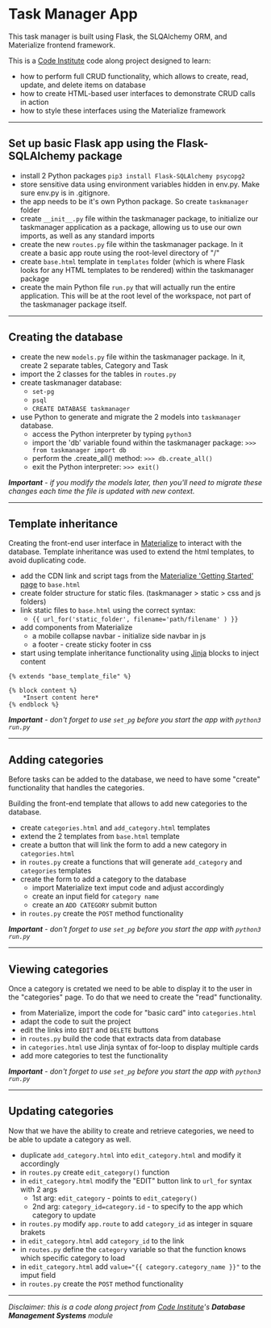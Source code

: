 # Task Manager App

This task manager is built using Flask, the SLQAlchemy ORM, and Materialize frontend framework.

This is a [Code Institute](https://codeinstitute.net/) code along project designed to learn:
- how to perform full CRUD functionality, which allows to create, read, update, and delete items on database
- how to create HTML-based user interfaces to demonstrate CRUD calls in action
- how to style these interfaces using the Materialize framework

---

## Set up basic Flask app using the Flask-SQLAlchemy package

- install 2 Python packages `pip3 install Flask-SQLAlchemy psycopg2`
- store sensitive data using environment variables hidden in env.py. Make sure env.py is in .gitignore.
- the app needs to be it's own Python package. So create `taskmanager` folder
- create `__init__.py` file within the taskmanager package, to initialize our taskmanager application as a package, allowing us to use our own imports, as well as any standard imports
- create the new `routes.py` file within the taskmanager package. In it create a basic app route using the root-level directory of "/"
- create `base.html` template in `templates` folder (which is where Flask looks for any HTML templates to be rendered) within the taskmanager package 
- create the main Python file `run.py` that will actually run the entire application. This will be at the root level of the workspace, not part of the taskmanager package itself.

---

## Creating the database

- create the new `models.py` file within the taskmanager package. In it, create 2 separate tables, Category and Task
- import the 2 classes for the tables in `routes.py`
- create taskmanager database: 
    - `set-pg`
    - `psql`
    - `CREATE DATABASE taskmanager`
- use Python to generate and migrate the 2 models into `taskmanager` database.
    - access the Python interpreter by typing `python3`
    - import the 'db' variable found within the taskmanager package: `>>> from taskmanager import db`
    - perform the .create_all() method: `>>> db.create_all()`
    - exit the Python interpreter: `>>> exit()`

*__Important__ - if you modify the models later, then you'll need to migrate these changes each time the file is updated with new context.*

---
 
## Template inheritance

Creating the front-end user interface in [Materialize](https://materializecss.com/) to interact with the database. Template inheritance was used to extend the html templates, to avoid duplicating code.
- add the CDN link and script tags from the [Materialize 'Getting Started' page](https://materializecss.com/getting-started.html) to `base.html`
- create folder structure for static files. (taskmanager > static > css and js folders)
- link static files to `base.html` using the correct syntax:
    - `{{ url_for('static_folder', filename='path/filename' ) }}`
- add components from Materialize
    - a mobile collapse navbar - initialize side navbar in js
    - a footer - create sticky footer in css
- start using template inheritance functionality using [Jinja](https://palletsprojects.com/p/jinja/) blocks to inject content
```
{% extends "base_template_file" %}

{% block content %}
    *Insert content here* 
{% endblock %}
```

*__Important__ - don't forget to use `set_pg` before you start the app with `python3 run.py`*

---

## Adding categories

Before tasks can be added to the database, we need to have some "create" functionality that handles the categories. 

Building the front-end template that allows to add new categories to the database.
- create `categories.html` and `add_category.html` templates
- extend the 2 templates from `base.html` template
- create a button that will link the form to add a new category in `categories.html`
- in `routes.py` create a functions that will generate `add_category` and `categories` templates
- create the form to add a category to the database
    - import Materialize text imput code and adjust accordingly
    - create an input field for `category name`
    - create an `ADD CATEGORY` submit button
- in `routes.py` create the `POST` method functionality

*__Important__ - don't forget to use `set_pg` before you start the app with `python3 run.py`*

---

## Viewing categories

Once a category is cretated we need to be able to display it to the user in the "categories" page. To do that we need to create the "read" functionality.

- from Materialize, import the code for "basic card" into `categories.html`
- adapt the code to suit the project
- edit the links into `EDIT` and `DELETE` buttons
- in `routes.py` build the code that extracts data from database
- in `categories.html` use Jinja syntax of for-loop to display multiple cards
- add more categories to test the functionality

*__Important__ - don't forget to use `set_pg` before you start the app with `python3 run.py`*

---

## Updating categories

Now that we have the ability to create and retrieve categories, we need to be able to update a category as well.
- duplicate `add_category.html` into `edit_category.html` and modify it accordingly
- in `routes.py` create `edit_category()` function
- in `edit_category.html` modify the "EDIT" button link to `url_for` syntax with 2 args
    - 1st arg: `edit_category` - points to `edit_category()`
    - 2nd arg: `category_id=category.id` - to specify to the app which category to update
- in `routes.py` modify `app.route` to add `category_id` as integer in square brakets
- in `edit_category.html` add `category_id` to the link
- in `routes.py` define the `category` variable so that the function knows which specific category to load
- in `edit_category.html` add `value="{{ category.category_name }}"` to the imput field
- in `routes.py` create the `POST` method functionality

---

*Disclaimer: this is a code along project from [Code Institute](https://codeinstitute.net/)'s **Database Management Systems** module*